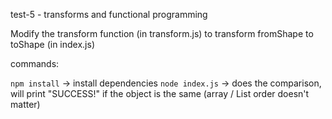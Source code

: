 test-5 - transforms and functional programming

Modify the transform function (in transform.js) to transform fromShape to toShape (in index.js)

commands:

`npm install` -> install dependencies
`node index.js` -> does the comparison, will print "SUCCESS!" if the object is the same (array / List order doesn't matter)